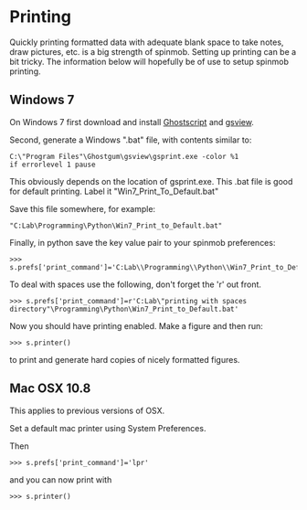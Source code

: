 # Printing #

Quickly printing formatted data with adequate blank space to take notes, draw pictures, etc. is a big strength of spinmob.  Setting up printing can be a bit tricky.  The information below will hopefully be of use to setup spinmob printing.


## Windows 7 ##

On Windows 7 first download and install [Ghostscript](http://www.ghostscript.com/) and [gsview](http://pages.cs.wisc.edu/~ghost/gsview/).

Second, generate a Windows ".bat" file, with contents similar to:
```
C:\"Program Files"\Ghostgum\gsview\gsprint.exe -color %1
if errorlevel 1 pause
```
This obviously depends on the location of gsprint.exe.  This .bat file is good for default printing.  Label it "Win7\_Print\_To\_Default.bat"

Save this file somewhere, for example:
```
"C:Lab\Programming\Python\Win7_Print_to_Default.bat"
```
Finally, in python save the key value pair to your spinmob preferences:
```
>>> s.prefs['print_command']='C:Lab\\Programming\\Python\\Win7_Print_to_Default.bat'
```
To deal with spaces use the following, don't forget the 'r' out front.
```
>>> s.prefs['print_command']=r'C:Lab\"printing with spaces directory"\Programming\Python\Win7_Print_to_Default.bat'
```
Now you should have printing enabled.  Make a figure and then run:
```
>>> s.printer()
```
to print and generate hard copies of nicely formatted figures.

## Mac OSX 10.8 ##

This applies to previous versions of OSX.

Set a default mac printer using System Preferences.

Then
```
>>> s.prefs['print_command']='lpr'
```

and you can now print with

```
>>> s.printer()
```
